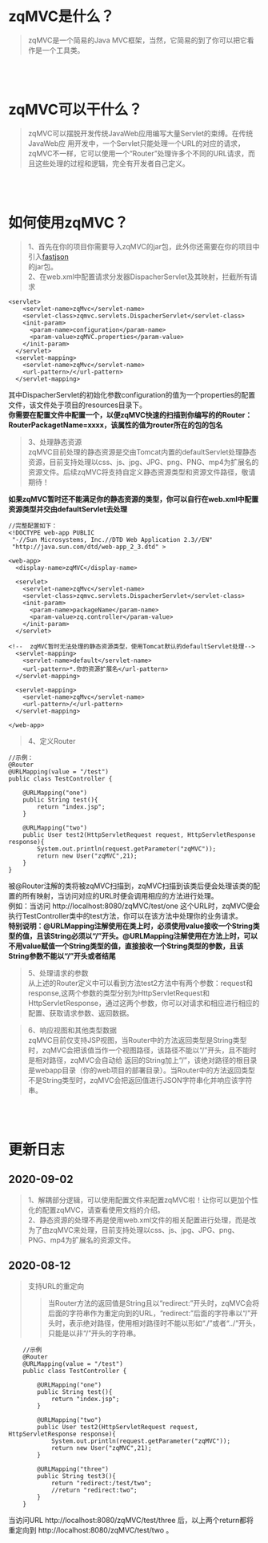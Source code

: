 # zqMVC是什么？
>zqMVC是一个简易的Java MVC框架，当然，它简易的到了你可以把它看作是一个工具类。

<br/><br/>
# zqMVC可以干什么？
>zqMVC可以摆脱开发传统JavaWeb应用编写大量Servlet的束缚。在传统JavaWeb应
用开发中，一个Servlet只能处理一个URL的对应的请求，zqMVC不一样，它可以使用一个“Router”处理许多个不同的URL请求，而且这些处理的过程和逻辑，完全有开发者自己定义。

<br/><br/>
# 如何使用zqMVC？
>1、首先在你的项目你需要导入zqMVC的jar包，此外你还需要在你的项目中引入[fastjson](https://repo1.maven.org/maven2/com/alibaba/fastjson/1.2.73/fastjson-1.2.73.jar)  
的jar包。  
>2、在web.xml中配置请求分发器DispacherServlet及其映射，拦截所有请求
```
<servlet>
    <servlet-name>zqMvc</servlet-name>
    <servlet-class>zqmvc.servlets.DispacherServlet</servlet-class>
    <init-param>
      <param-name>configuration</param-name>
      <param-value>zqMVC.properties</param-value>
    </init-param>
  </servlet>
  <servlet-mapping>
    <servlet-name>zqMvc</servlet-name>
    <url-pattern>/</url-pattern>
  </servlet-mapping>
```
其中DispacherServlet的初始化参数configuration的值为一个properties的配置文件，该文件处于项目的resources目录下。  
**你需要在配置文件中配置一个，以便zqMVC快速的扫描到你编写的的Router：RouterPackagetName=xxxx，该属性的值为router所在的包的包名**
>3、处理静态资源  
zqMVC目前处理的静态资源是交由Tomcat内置的defaultServlet处理静态资源，目前支持处理以css、js、jpg、JPG、png、PNG、mp4为扩展名的资源文件。后续zqMVC将支持自定义静态资源类型和资源文件路径，敬请期待！

**如果zqMVC暂时还不能满足你的静态资源的类型，你可以自行在web.xml中配置资源类型并交由defaultServlet去处理**
```
//完整配置如下：
<!DOCTYPE web-app PUBLIC
 "-//Sun Microsystems, Inc.//DTD Web Application 2.3//EN"
 "http://java.sun.com/dtd/web-app_2_3.dtd" >

<web-app>
  <display-name>zqMVC</display-name>

  <servlet>
    <servlet-name>zqMvc</servlet-name>
    <servlet-class>zqmvc.servlets.DispacherServlet</servlet-class>
    <init-param>
      <param-name>packageName</param-name>
      <param-value>zq.controller</param-value>
    </init-param>
  </servlet>

<!--  zqMVC暂时无法处理的静态资源类型，使用Tomcat默认的defaultServlet处理-->
  <servlet-mapping>
    <servlet-name>default</servlet-name>
    <url-pattern>*.你的资源扩展名</url-pattern>
  </servlet-mapping>

  <servlet-mapping>
    <servlet-name>zqMvc</servlet-name>
    <url-pattern>/</url-pattern>
  </servlet-mapping>

</web-app>
```
>4、定义Router
```
//示例：
@Router
@URLMapping(value = "/test")
public class TestController {

    @URLMapping("one")
    public String test(){
        return "index.jsp";
    }

    @URLMapping("two")
    public User test2(HttpServletRequest request, HttpServletResponse response){
        System.out.println(request.getParameter("zqMVC"));
        return new User("zqMVC",21);
    }
}
```
被@Router注解的类将被zqMVC扫描到，zqMVC扫描到该类后便会处理该类的配置的所有映射，当访问对应的URL时便会调用相应的方法进行处理。  
例如：当访问 http://localhost:8080/zqMVC/test/one 这个URL时，zqMVC便会执行TestController类中的test方法，你可以在该方法中处理你的业务请求。  
**特别说明：@URLMapping注解使用在类上时，必须使用value接收一个String类型的值，且该String必须以“/”开头。@URLMapping注解使用在方法上时，可以不用value赋值一个String类型的值，直接接收一个String类型的参数，且该String参数不能以“/”开头或者结尾**
>5、处理请求的参数  
从上述的Router定义中可以看到方法test2方法中有两个参数：request和response,这两个参数的类型分别为HttpServletRequest和HttpServletResponse，通过这两个参数，你可以对请求和相应进行相应的配置、获取请求参数、返回数据。

>6、响应视图和其他类型数据  
zqMVC目前仅支持JSP视图，当Router中的方法返回类型是String类型时，zqMVC会把该值当作一个视图路径，该路径不能以“/”开头，且不能时是相对路径，zqMVC会自动给  返回的String加上“/”，该绝对路径的根目录是webapp目录（你的web项目的部署目录）。当Router中的方法返回类型不是String类型时，zqMVC会把返回值进行JSON字符串化并响应该字符串。

<br/><br/>
# 更新日志
## 2020-09-02  
>1、解耦部分逻辑，可以使用配置文件来配置zqMVC啦！让你可以更加个性化的配置zqMVC，请查看使用文档的介绍。  
>2、静态资源的处理不再是使用web.xml文件的相关配置进行处理，而是改为了由zqMVC来处理，目前支持处理以css、js、jpg、JPG、png、PNG、mp4为扩展名的资源文件。
## 2020-08-12
>支持URL的重定向  
>>当Router方法的返回值是String且以“redirect:”开头时，zqMVC会将后面的字符串作为重定向到的URL，“redirect:”后面的字符串以“/”开头时，表示绝对路径，使用相对路径时不能以形如“./”或者“../”开头，只能是以非“/”开头的字符串。
```
	//示例
	@Router
	@URLMapping(value = "/test")
	public class TestController {

		@URLMapping("one")
		public String test(){
			return "index.jsp";
		}

		@URLMapping("two")
		public User test2(HttpServletRequest request, HttpServletResponse response){
			System.out.println(request.getParameter("zqMVC"));
			return new User("zqMVC",21);
		}

		@URLMapping("three")
		public String test3(){
			return "redirect:/test/two";
			//return "redirect:two";
		}
	}
```
当访问URL http://localhost:8080/zqMVC/test/three 后，以上两个return都将重定向到 http://localhost:8080/zqMVC/test/two 。